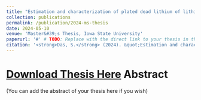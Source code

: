 ```yaml
---
title: "Estimation and characterization of plated dead lithium of lithium batteries during fast charging"
collection: publications
permalink: /publication/2024-ms-thesis
date: 2024-05-10
venue: 'Master&#39;s Thesis, Iowa State University'
paperurl: '#' # TODO: Replace with the direct link to your thesis in the university repository
citation: '<strong>Das, S.</strong> (2024). &quot;Estimation and characterization of plated dead lithium of lithium batteries during fast charging.&quot; <i>Master&#39;s Thesis, Iowa State University</i>.'
---
```


[Download Thesis Here](#) Abstract
======
(You can add the abstract of your thesis here if you wish)
